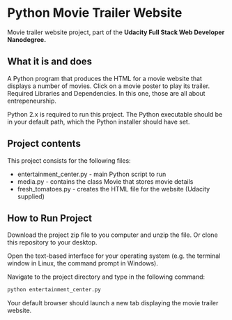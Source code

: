 # Python Movie Trailer Website




Movie trailer website project, part of the **Udacity Full Stack Web Developer Nanodegree.**

## What it is and does

A Python program that produces the HTML for a movie website that displays a number of movies. Click on a movie poster to play its trailer.
Required Libraries and Dependencies. In this one, those are all about entrepeneurship.

Python 2.x is required to run this project. The Python executable should be in your default path, which the Python installer should have set.

## Project contents

This project consists for the following files:

  - entertainment_center.py - main Python script to run
  - media.py - contains the class Movie that stores movie details
  - fresh_tomatoes.py - creates the HTML file for the website (Udacity supplied)

## How to Run Project

Download the project zip file to you computer and unzip the file. Or clone this repository to your desktop.

Open the text-based interface for your operating system (e.g. the terminal window in Linux, the command prompt in Windows).

Navigate to the project directory and type in the following command:

```sh
python entertainment_center.py
```

Your default browser should launch a new tab displaying the movie trailer website.

